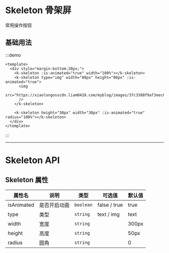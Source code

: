 # Skeleton 骨架屏

常用操作按钮

## 基础用法

:::demo

```vue
<template>
  <div style="margin-bottom:20px;">
    <k-skeleton :is-animated="true" width="100%"></k-skeleton>
    <k-skeleton type="img" width="80px" height="80px" :is-animated="true">
      <img
        src="https://xiaolongosscdn.liam0418.com/myblog/images/37c3388f9af3eec6492b6831591fd63c.jpg"
      />
    </k-skeleton>

    <k-skeleton height="30px" width="30px" :is-animated="true" radius="100%"></k-skeleton>
  </div>
</template>
```

:::

---

# Skeleton API

## Skeleton 属性

| 属性名     | 说明         | 类型      | 可选值       | 默认值 |
| ---------- | ------------ | --------- | ------------ | ------ |
| isAnimated | 是否开启动画 | `boolean` | false / true | true   |
| type       | 类型         | `string`  | text / img   | text   |
| width      | 宽度         | `string`  |              | 300px  |
| height     | 高度         | `string`  |              | 50px   |
| radius     | 圆角         | `string`  |              | 0      |

